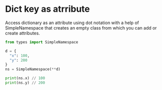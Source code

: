 # Dict key as atrribute

Access dictionary as an attribute using dot notation with a help of SimpleNamespace that creates an empty class from which you can add or create attributes.

```python
from types import SimpleNamespace  

d = {
  "x": 100,
  "y": 200
}
ns = SimpleNamespace(**d)

print(ns.x) // 100
print(ns.y) // 200
```
